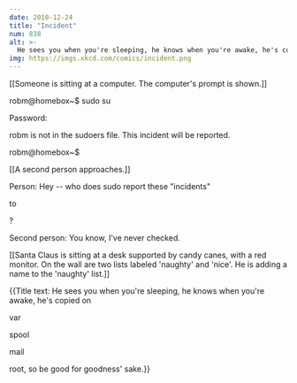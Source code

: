 ```yaml
---
date: 2010-12-24
title: "Incident"
num: 838
alt: >-
  He sees you when you're sleeping, he knows when you're awake, he's copied on /var/spool/mail/root, so be good for goodness' sake.
img: https://imgs.xkcd.com/comics/incident.png
---
```

[[Someone is sitting at a computer.  The computer's prompt is shown.]]

robm@homebox~$ sudo su

Password:

robm is not in the sudoers file. This incident will be reported.

robm@homebox~$ 

[[A second person approaches.]]

Person: Hey -- who does sudo report these "incidents" 

to

?

Second person: You know, I've never checked.

[[Santa Claus is sitting at a desk supported by candy canes, with a red monitor.  On the wall are two lists labeled 'naughty' and 'nice'.  He is adding a name to the 'naughty' list.]]

{{Title text: He sees you when you're sleeping, he knows when you're awake, he's copied on 

var

spool

mail

root, so be good for goodness' sake.}}